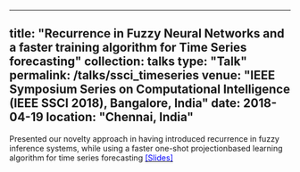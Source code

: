 
---
title: "Recurrence in Fuzzy Neural Networks and a faster training algorithm for Time Series forecasting"
collection: talks
type: "Talk"
permalink: /talks/ssci_timeseries
venue: "IEEE Symposium Series on Computational Intelligence (IEEE SSCI 2018), Bangalore, India"
date: 2018-04-19
location: "Chennai, India"
---

Presented our novelty approach in having introduced recurrence in fuzzy inference systems, while using a faster one-shot projectionbased learning algorithm for time series forecasting [<span style="color:blue">[Slides]</span>](https://shubhangighosh.github.io/files/SSCI_PresentationFinal.pdf)
 
